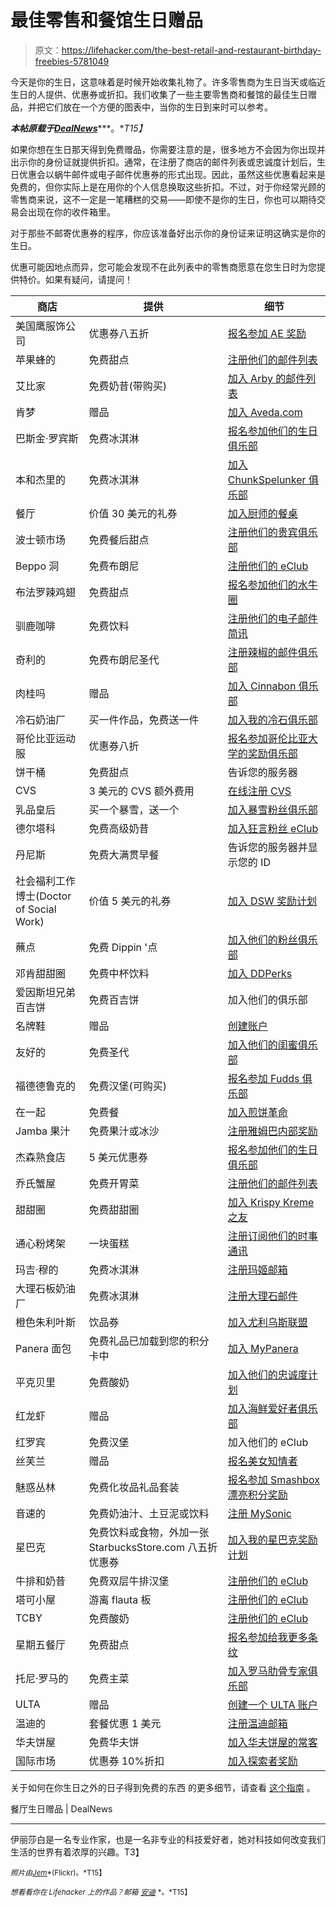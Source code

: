# 最佳零售和餐馆生日赠品

> 原文：<https://lifehacker.com/the-best-retail-and-restaurant-birthday-freebies-5781049>

今天是你的生日，这意味着是时候开始收集礼物了。许多零售商为生日当天或临近生日的人提供、优惠券或折扣。我们收集了一些主要零售商和餐馆的最佳生日赠品，并把它们放在一个方便的图表中，当你的生日到来时可以参考。



***本帖原载于***[***DealNews***](http://dealnews.com/features/Free-Presents-The-Best-Retail-Restaurant-Birthday-Freebies/1081056.html)***。**T15】*

如果你想在生日那天得到免费赠品，你需要注意的是，很多地方不会因为你出现并出示你的身份证就提供折扣。通常，在注册了商店的邮件列表或忠诚度计划后，生日优惠会以蜗牛邮件或电子邮件优惠券的形式出现。因此，虽然这些优惠看起来是免费的，但你实际上是在用你的个人信息换取这些折扣。不过，对于你经常光顾的零售商来说，这不一定是一笔糟糕的交易——即使不是你的生日，你也可以期待交易会出现在你的收件箱里。

对于那些不邮寄优惠券的程序，你应该准备好出示你的身份证来证明这确实是你的生日。

优惠可能因地点而异，您可能会发现不在此列表中的零售商愿意在您生日时为您提供特价。如果有疑问，请提问！

| 商店 | 提供 | 细节 |
| --- | --- | --- |
| 美国鹰服饰公司 | 优惠券八五折 | [报名参加 AE 奖励](http://dealnews.com/lw/artclick.html?2,1081056,10830417) |
| 苹果蜂的 | 免费甜点 | [注册他们的邮件列表](http://dealnews.com/lw/artclick.html?2,1081056,10830273) |
| 艾比家 | 免费奶昔(带购买) | [加入 Arby 的邮件列表](http://dealnews.com/lw/artclick.html?2,1081056,10830276) |
| 肯梦 | 赠品 | [加入 Aveda.com](http://dealnews.com/lw/artclick.html?2,1081056,10830279) |
| 巴斯金·罗宾斯 | 免费冰淇淋 | [报名参加他们的生日俱乐部](http://dealnews.com/lw/artclick.html?2,1081056,10830282) |
| 本和杰里的 | 免费冰淇淋 | [加入 ChunkSpelunker 俱乐部](http://dealnews.com/lw/artclick.html?2,1081056,10830285) |
| 餐厅 | 价值 30 美元的礼券 | [加入厨师的餐桌](http://dealnews.com/lw/artclick.html?2,1081056,10830288) |
| 波士顿市场 | 免费餐后甜点 | [注册他们的贵宾俱乐部](http://dealnews.com/lw/artclick.html?2,1081056,10830291) |
| Beppo 洞 | 免费布朗尼 | [注册他们的 eClub](http://dealnews.com/lw/artclick.html?2,1081056,10830294) |
| 布法罗辣鸡翅 | 免费甜点 | [报名参加他们的水牛圈](http://dealnews.com/lw/artclick.html?2,1081056,10830297) |
| 驯鹿咖啡 | 免费饮料 | [注册他们的电子邮件简讯](http://dealnews.com/lw/artclick.html?2,1081056,10830300) |
| 奇利的 | 免费布朗尼圣代 | [注册辣椒的邮件俱乐部](http://dealnews.com/lw/artclick.html?2,1081056,10830303) |
| 肉桂吗 | 赠品 | [加入 Cinnabon 俱乐部](http://dealnews.com/lw/artclick.html?2,1081056,10830306) |
| 冷石奶油厂 | 买一件作品，免费送一件 | [加入我的冷石俱乐部](http://dealnews.com/lw/artclick.html?2,1081056,10830309) |
| 哥伦比亚运动服 | 优惠券八折 | [报名参加哥伦比亚大学的奖励俱乐部](http://dealnews.com/lw/artclick.html?2,1081056,10830420) |
| 饼干桶 | 免费甜点 | 告诉您的服务器 |
| CVS | 3 美元的 CVS 额外费用 | [在线注册 CVS](http://dealnews.com/lw/artclick.html?2,1081056,10830312) |
| 乳品皇后 | 买一个暴雪，送一个 | [加入暴雪粉丝俱乐部](http://dealnews.com/lw/artclick.html?2,1081056,10830315) |
| 德尔塔科 | 免费高级奶昔 | [加入狂言粉丝 eClub](http://dealnews.com/lw/artclick.html?2,1081056,10830318) |
| 丹尼斯 | 免费大满贯早餐 | 告诉您的服务器并显示您的 ID |
| 社会福利工作博士(Doctor of Social Work) | 价值 5 美元的礼券 | [加入 DSW 奖励计划](http://dealnews.com/lw/artclick.html?2,1081056,10830423) |
| 蘸点 | 免费 Dippin '点 | [加入他们的粉丝俱乐部](http://dealnews.com/lw/artclick.html?2,1081056,10830321) |
| 邓肯甜甜圈 | 免费中杯饮料 | [加入 DDPerks](http://dealnews.com/lw/artclick.html?2,1081056,10830324) |
| 爱因斯坦兄弟百吉饼 | 免费百吉饼 | 加入他们的俱乐部 |
| 名牌鞋 | 赠品 | [创建账户](http://dealnews.com/lw/artclick.html?2,1081056,10830426) |
| 友好的 | 免费圣代 | [加入他们的闺蜜俱乐部](http://dealnews.com/lw/artclick.html?2,1081056,10830330) |
| 福德德鲁克的 | 免费汉堡(可购买) | [报名参加 Fudds 俱乐部](http://dealnews.com/lw/artclick.html?2,1081056,10830333) |
| 在一起 | 免费餐 | [加入煎饼革命](http://dealnews.com/lw/artclick.html?2,1081056,10830336) |
| Jamba 果汁 | 免费果汁或冰沙 | [注册雅姆巴内部奖励](http://dealnews.com/lw/artclick.html?2,1081056,10830339) |
| 杰森熟食店 | 5 美元优惠券 | [报名参加他们的生日俱乐部](http://dealnews.com/lw/artclick.html?2,1081056,10830342) |
| 乔氏蟹屋 | 免费开胃菜 | [注册他们的邮件列表](http://dealnews.com/lw/artclick.html?2,1081056,10830345) |
| 甜甜圈 | 免费甜甜圈 | [加入 Krispy Kreme 之友](http://dealnews.com/lw/artclick.html?2,1081056,10830348) |
| 通心粉烤架 | 一块蛋糕 | [注册订阅他们的时事通讯](http://dealnews.com/lw/artclick.html?2,1081056,10830351) |
| 玛吉·穆的 | 免费冰淇淋 | [注册玛姬邮箱](http://dealnews.com/lw/artclick.html?2,1081056,10830354) |
| 大理石板奶油厂 | 免费冰淇淋 | [注册大理石邮件](http://dealnews.com/lw/artclick.html?2,1081056,10830357) |
| 橙色朱利叶斯 | 饮品券 | [加入尤利乌斯联盟](http://dealnews.com/lw/artclick.html?2,1081056,10830360) |
| Panera 面包 | 免费礼品已加载到您的积分卡中 | [加入 MyPanera](http://dealnews.com/lw/artclick.html?2,1081056,10830363) |
| 平克贝里 | 免费酸奶 | [加入他们的忠诚度计划](http://dealnews.com/lw/artclick.html?2,1081056,10830366) |
| 红龙虾 | 赠品 | [加入海鲜爱好者俱乐部](http://dealnews.com/lw/artclick.html?2,1081056,10830369) |
| 红罗宾 | 免费汉堡 | 加入他们的 eClub |
| 丝芙兰 | 赠品 | [报名美女知情者](http://dealnews.com/lw/artclick.html?2,1081056,10830429) |
| 魅惑丛林 | 免费化妆品礼品套装 | [报名参加 Smashbox 漂亮积分奖励](http://dealnews.com/lw/artclick.html?2,1081056,10830432) |
| 音速的 | 免费奶油汁、土豆泥或饮料 | [注册 MySonic](http://dealnews.com/lw/artclick.html?2,1081056,10830375) |
| 星巴克 | 免费饮料或食物，外加一张 StarbucksStore.com 八五折优惠券 | [加入我的星巴克奖励计划](http://dealnews.com/lw/artclick.html?2,1081056,10830378) |
| 牛排和奶昔 | 免费双层牛排汉堡 | [注册他们的 eClub](http://dealnews.com/lw/artclick.html?2,1081056,10830381) |
| 塔可小屋 | 游离 flauta 板 | [注册他们的 eClub](http://dealnews.com/lw/artclick.html?2,1081056,10830384) |
| TCBY | 免费酸奶 | [注册他们的 eClub](http://dealnews.com/lw/artclick.html?2,1081056,10830387) |
| 星期五餐厅 | 免费甜点 | [报名参加给我更多条纹](http://dealnews.com/lw/artclick.html?2,1081056,10830390) |
| 托尼·罗马的 | 免费主菜 | [加入罗马肋骨专家俱乐部](http://dealnews.com/lw/artclick.html?2,1081056,10830393) |
| ULTA | 赠品 | [创建一个 ULTA 账户](http://dealnews.com/lw/artclick.html?2,1081056,10830435) |
| 温迪的 | 套餐优惠 1 美元 | [注册温迪邮箱](http://dealnews.com/lw/artclick.html?2,1081056,10830396) |
| 华夫饼屋 | 免费华夫饼 | [加入华夫饼屋的常客](http://dealnews.com/lw/artclick.html?2,1081056,10830399) |
| 国际市场 | 优惠券 10%折扣 | [加入探索者奖励](http://dealnews.com/lw/artclick.html?2,1081056,10830288) |

关于如何在你生日之外的日子得到免费的东西 的更多细节，请查看 [这个指南](http://dealnews.com/features/12-Things-You-Pay-for-That-You-Should-Be-Getting-for-Free/590519.html) 。

餐厅生日赠品 | DealNews

* * *

伊丽莎白是一名专业作家，也是一名非专业的科技爱好者，她对科技如何改变我们生活的世界有着浓厚的兴趣。T3】

<small>*照片由*</small>[<small>*Jem*</small>](https://www.flickr.com/photos/mandimaebe/7660800720)<small>*(Flickr)。*T15】</small>

<small>*想看看你在 Lifehacker 上的作品？邮箱*</small> [<small>*安迪*</small>](mailto:andy@lifehacker.com) <small>*。*T15】</small>